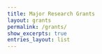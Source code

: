 ```yaml
---
title: Major Research Grants
layout: grants
permalink: /grants/
show_excerpts: true
entries_layout: list
---
```

